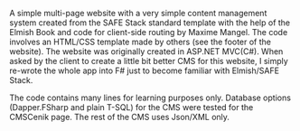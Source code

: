 A simple multi-page website with a very simple content management system created from the SAFE Stack standard template with the help of the Elmish Book and code for client-side routing by Maxime Mangel. The code involves an HTML/CSS template made by others (see the footer of the website). The website was originally created in ASP.NET MVC(C#). When asked by the client to create a little bit better CMS for this website, I simply re-wrote the whole app into F# just to become familiar with Elmish/SAFE Stack.

The code contains many lines for learning purposes only. Database options (Dapper.FSharp and plain T-SQL) for the CMS were tested for the CMSCenik page. The rest of the CMS uses Json/XML only. 
